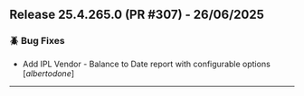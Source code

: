 ## Release 25.4.265.0 (PR #307) - 26/06/2025
### 🪲 Bug Fixes
  * Add IPL Vendor - Balance to Date report with configurable options [*albertodone*]

---

